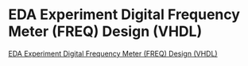 # EDA Experiment Digital Frequency Meter (FREQ) Design (VHDL)
[EDA Experiment Digital Frequency Meter (FREQ) Design (VHDL)](https://aiwithcloud.com/2022/09/19/eda_experiment_digital_frequency_meter_freq_design_vhdl/)
